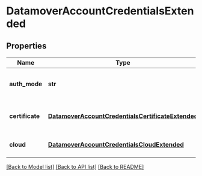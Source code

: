 # DatamoverAccountCredentialsExtended

## Properties
Name | Type | Description | Notes
------------ | ------------- | ------------- | -------------
**auth_mode** | **str** | The authentication mode for this account | 
**certificate** | [**DatamoverAccountCredentialsCertificateExtended**](DatamoverAccountCredentialsCertificateExtended.md) | Certificate-based authentication credentials | [optional] 
**cloud** | [**DatamoverAccountCredentialsCloudExtended**](DatamoverAccountCredentialsCloudExtended.md) | Cloud authentication credentials | [optional] 

[[Back to Model list]](../README.md#documentation-for-models) [[Back to API list]](../README.md#documentation-for-api-endpoints) [[Back to README]](../README.md)


